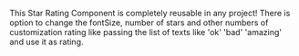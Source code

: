 This Star Rating Component is completely reusable in any project!
There is option to change the fontSize, number of stars and other numbers of customization rating like passing the list of texts like 'ok' 'bad' 'amazing' and use it as rating.
